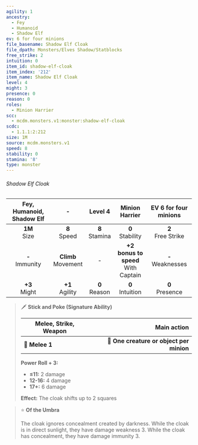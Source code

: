 ```yaml
---
agility: 1
ancestry:
  - Fey
  - Humanoid
  - Shadow Elf
ev: 6 for four minions
file_basename: Shadow Elf Cloak
file_dpath: Monsters/Elves Shadow/Statblocks
free_strike: 2
intuition: 0
item_id: shadow-elf-cloak
item_index: '212'
item_name: Shadow Elf Cloak
level: 4
might: 3
presence: 0
reason: 0
roles:
  - Minion Harrier
scc:
  - mcdm.monsters.v1:monster:shadow-elf-cloak
scdc:
  - 1.1.1:2:212
size: 1M
source: mcdm.monsters.v1
speed: 8
stability: 0
stamina: '8'
type: monster
---
```


###### Shadow Elf Cloak

| Fey, Humanoid, Shadow Elf |            -            |      Level 4       |             Minion Harrier              | EV 6 for four minions  |
| :-----------------------: | :---------------------: | :----------------: | :-------------------------------------: | :--------------------: |
|     **1M**<br/> Size      |    **8**<br/> Speed     | **8**<br/> Stamina |          **0**<br/> Stability           | **2**<br/> Free Strike |
|    **-**<br/> Immunity    | **Climb**<br/> Movement |         -          | **+2 bonus to speed**<br/> With Captain | **-**<br/> Weaknesses  |
|     **+3**<br/> Might     |   **+1**<br/> Agility   | **0**<br/> Reason  |          **0**<br/> Intuition           |  **0**<br/> Presence   |

<!-- -->
> 🗡 **Stick and Poke (Signature Ability)**
>
> | **Melee, Strike, Weapon** |                          **Main action** |
> | ------------------------- | ---------------------------------------: |
> | **📏 Melee 1**            | **🎯 One creature or object per minion** |
>
> **Power Roll + 3:**
>
> - **≤11:** 2 damage
> - **12-16:** 4 damage
> - **17+:** 6 damage
>
> **Effect:** The cloak shifts up to 2 squares

<!-- -->
> ⭐️ **Of the Umbra**
>
> The cloak ignores concealment created by darkness. While the cloak is in direct sunlight, they have damage weakness 3. While the cloak has concealment, they have damage immunity 3.
